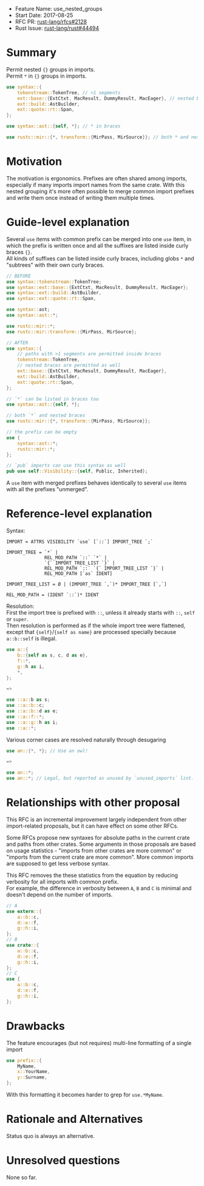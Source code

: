- Feature Name: use_nested_groups
- Start Date: 2017-08-25
- RFC PR: [rust-lang/rfcs#2128](https://github.com/rust-lang/rfcs/pull/2128)
- Rust Issue: [rust-lang/rust#44494](https://github.com/rust-lang/rust/issues/44494)

# Summary
[summary]: #summary

Permit nested `{}` groups in imports.  
Permit `*` in `{}` groups in imports.

```rust
use syntax::{
    tokenstream::TokenTree, // >1 segments
    ext::base::{ExtCtxt, MacResult, DummyResult, MacEager}, // nested braces
    ext::build::AstBuilder,
    ext::quote::rt::Span,
};

use syntax::ast::{self, *}; // * in braces

use rustc::mir::{*, transform::{MirPass, MirSource}}; // both * and nested braces
```

# Motivation
[motivation]: #motivation

The motivation is ergonomics.
Prefixes are often shared among imports, especially if many imports
import names from the same crate. With this nested grouping it's more often
possible to merge common import prefixes and write them once instead of writing
them multiple times.

# Guide-level explanation
[guide-level-explanation]: #guide-level-explanation

Several `use` items with common prefix can be merged into one `use` item,
in which the prefix is written once and all the suffixes are listed inside
curly braces `{}`.  
All kinds of suffixes can be listed inside curly braces, including globs `*` and
"subtrees" with their own curly braces.

```rust
// BEFORE
use syntax::tokenstream::TokenTree;
use syntax::ext::base::{ExtCtxt, MacResult, DummyResult, MacEager};
use syntax::ext::build::AstBuilder,
use syntax::ext::quote::rt::Span,

use syntax::ast;
use syntax::ast::*;

use rustc::mir::*;
use rustc::mir::transform::{MirPass, MirSource};

// AFTER
use syntax::{
    // paths with >1 segments are permitted inside braces
    tokenstream::TokenTree,
    // nested braces are permitted as well
    ext::base::{ExtCtxt, MacResult, DummyResult, MacEager},
    ext::build::AstBuilder,
    ext::quote::rt::Span,
};

// `*` can be listed in braces too
use syntax::ast::{self, *};

// both `*` and nested braces
use rustc::mir::{*, transform::{MirPass, MirSource}};

// the prefix can be empty
use {
    syntax::ast::*;
    rustc::mir::*;
};

// `pub` imports can use this syntax as well
pub use self::Visibility::{self, Public, Inherited};
```

A `use` item with merged prefixes behaves identically to several `use` items
with all the prefixes "unmerged".

# Reference-level explanation
[reference-level-explanation]: #reference-level-explanation

Syntax:
```
IMPORT = ATTRS VISIBILITY `use` [`::`] IMPORT_TREE `;`

IMPORT_TREE = `*` |
              REL_MOD_PATH `::` `*` |
              `{` IMPORT_TREE_LIST `}` |
              REL_MOD_PATH `::` `{` IMPORT_TREE_LIST `}` |
              REL_MOD_PATH [`as` IDENT]

IMPORT_TREE_LIST = Ø | (IMPORT_TREE `,`)* IMPORT_TREE [`,`]

REL_MOD_PATH = (IDENT `::`)* IDENT
```

Resolution:  
First the import tree is prefixed with `::`, unless it already starts with
`::`, `self` or `super`.  
Then resolution is performed as if the whole import tree were flattened, except
that `{self}`/`{self as name}` are processed specially because `a::b::self`
is illegal.

```rust
use a::{
    b::{self as s, c, d as e},
    f::*,
    g::h as i,
    *,
};

=>

use ::a::b as s;
use ::a::b::c;
use ::a::b::d as e;
use ::a::f::*;
use ::a::g::h as i;
use ::a::*;
```

Various corner cases are resolved naturally through desugaring
```rust
use an::{*, *}; // Use an owl!

=>

use an::*;
use an::*; // Legal, but reported as unused by `unused_imports` lint.
```

# Relationships with other proposal

This RFC is an incremental improvement largely independent from other
import-related proposals, but it can have effect on some other RFCs.

Some RFCs propose new syntaxes for absolute paths in the current crate
and paths from other crates. Some arguments in those proposals are based on
usage statistics - "imports from other crates are more common" or "imports from
the current crate are more common". More common imports are supposed to get
less verbose syntax.

This RFC removes the these statistics from the equation by reducing verbosity
for all imports with common prefix.  
For example, the difference in verbosity between `A`, `B` and
`C` is minimal and doesn't depend on the number of imports.
```rust
// A
use extern::{
    a::b::c,
    d::e::f,
    g::h::i,
};
// B
use crate::{
    a::b::c,
    d::e::f,
    g::h::i,
};
// C
use {
    a::b::c,
    d::e::f,
    g::h::i,
};
```

# Drawbacks
[drawbacks]: #drawbacks

The feature encourages (but not requires) multi-line formatting of a single
import
```rust
use prefix::{
    MyName,
    x::YourName,
    y::Surname,
};
```
With this formatting it becomes harder to grep for `use.*MyName`.

# Rationale and Alternatives
[alternatives]: #alternatives

Status quo is always an alternative.

# Unresolved questions
[unresolved]: #unresolved-questions

None so far.
